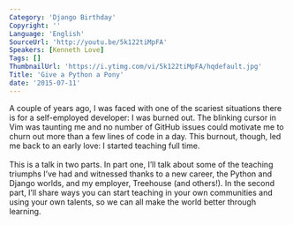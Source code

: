 ```yaml
---
Category: 'Django Birthday'
Copyright: ''
Language: 'English'
SourceUrl: 'http://youtu.be/5k122tiMpFA'
Speakers: [Kenneth Love]
Tags: []
ThumbnailUrl: 'https://i.ytimg.com/vi/5k122tiMpFA/hqdefault.jpg'
Title: 'Give a Python a Pony'
date: '2015-07-11'
---
```

A couple of years ago, I was faced with one of the scariest situations there is for a self-employed developer: I was burned out. The blinking cursor in Vim was taunting me and no number of GitHub issues could motivate me to churn out more than a few lines of code in a day. This burnout, though, led me back to an early love: I started teaching full time.<br/><br/>This is a talk in two parts. In part one, I’ll talk about some of the teaching triumphs I’ve had and witnessed thanks to a new career, the Python and Django worlds, and my employer, Treehouse (and others!). In the second part, I’ll share ways you can start teaching in your own communities and using your own talents, so we can all make the world better through learning.